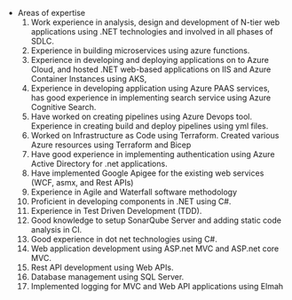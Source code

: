 - Areas of expertise 	
  1. Work experience in analysis, design and development of N-tier web applications using .NET technologies and involved in all phases of SDLC. 
	2. Experience in building microservices using azure functions.
	3. Experience in developing and deploying applications on to Azure Cloud, and hosted .NET web-based applications on IIS and Azure Container Instances using AKS,
	4. Experience in developing application using Azure PAAS services, has good experience in implementing search service using Azure Cognitive Search.
	5. Have worked on creating pipelines using Azure Devops tool. Experience in creating build and deploy pipelines using yml files.
	6. Worked on Infrastructure as Code using Terraform. Created various Azure resources using Terraform and Bicep 
	7. Have good experience in implementing authentication using Azure Active Directory for .net applications.
	8. Have implemented Google Apigee for the existing web services (WCF, asmx, and Rest APIs)
	9. Experience in Agile and Waterfall software methodology 
	10. Proficient in developing components in .NET using C#.
	11. Experience in Test Driven Development (TDD).
	12. Good knowledge to setup SonarQube Server and adding static code analysis in CI. 
  13. Good experience in dot net technologies using C#.
	14. Web application development using ASP.net MVC and ASP.net core MVC.
	15. Rest API development using Web APIs.
	16. Database management using SQL Server. 
	17. Implemented logging for MVC and Web API applications using Elmah


<!---
krishgalam/krishgalam is a ✨ special ✨ repository because its `README.md` (this file) appears on your GitHub profile.
You can click the Preview link to take a look at your changes.
--->
